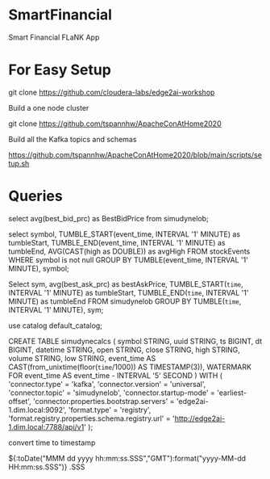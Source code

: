 # SmartFinancial
Smart Financial FLaNK App

# For Easy Setup

git clone https://github.com/cloudera-labs/edge2ai-workshop

Build a one node cluster

git clone https://github.com/tspannhw/ApacheConAtHome2020

Build all the Kafka topics and schemas

https://github.com/tspannhw/ApacheConAtHome2020/blob/main/scripts/setup.sh


# Queries

select avg(best_bid_prc) as BestBidPrice
from simudynelob;

select symbol, TUMBLE_START(event_time, INTERVAL '1' MINUTE) as tumbleStart, TUMBLE_END(event_time, INTERVAL '1' MINUTE) as tumbleEnd, AVG(CAST(high as DOUBLE)) as avgHigh FROM stockEvents WHERE symbol is not null GROUP BY TUMBLE(event_time, INTERVAL '1' MINUTE), symbol;

Select sym, 
avg(best_ask_prc) as bestAskPrice,
TUMBLE_START(`time`, INTERVAL '1' MINUTE) as tumbleStart, 
TUMBLE_END(`time`, INTERVAL '1' MINUTE) as tumbleEnd 
FROM simudynelob 
GROUP BY TUMBLE(`time`, INTERVAL '1' MINUTE), sym;

use catalog default_catalog;

CREATE TABLE simudynecalcs 
( symbol STRING, uuid STRING, ts BIGINT, dt BIGINT, datetime STRING, open STRING, close STRING, high STRING, volume STRING, low STRING, 
event_time AS CAST(from_unixtime(floor(`time`/1000)) AS TIMESTAMP(3)), 
WATERMARK FOR event_time AS event_time - INTERVAL '5' SECOND )
WITH ( 'connector.type' = 'kafka', 
'connector.version' = 'universal', 
'connector.topic' = 'simudynelob', 
'connector.startup-mode' = 'earliest-offset', 
'connector.properties.bootstrap.servers' = 'edge2ai-1.dim.local:9092', 
'format.type' = 'registry', 
'format.registry.properties.schema.registry.url' = 'http://edge2ai-1.dim.local:7788/api/v1' );

convert time to timestamp

${<attribute-name>:toDate("MMM dd yyyy hh:mm:ss.SSS","GMT"):format("yyyy-MM-dd HH:mm:ss.SSS")}
.SSS
